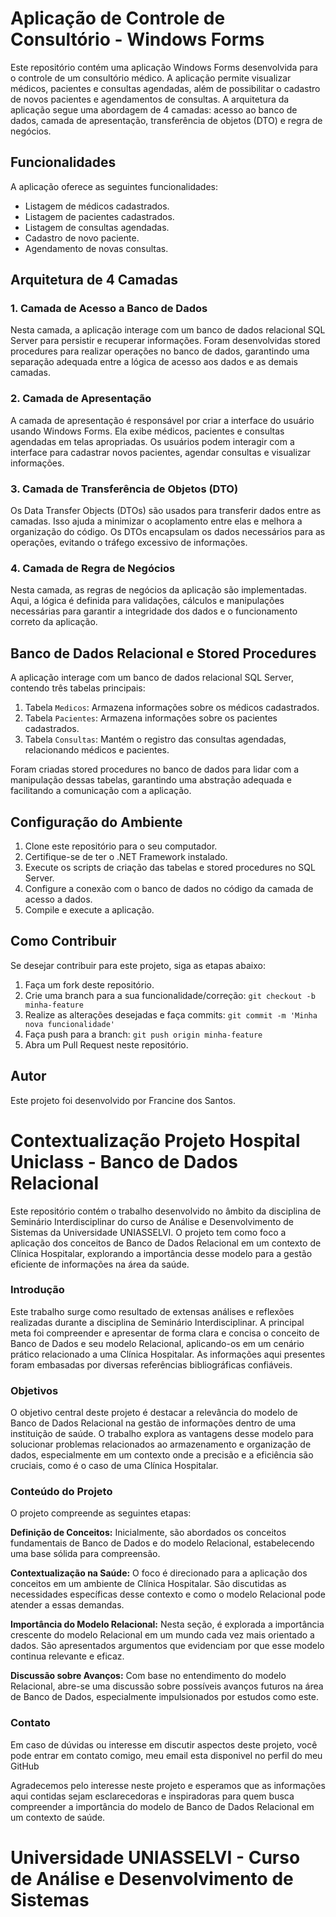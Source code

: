 

# Aplicação de Controle de Consultório - Windows Forms 

Este repositório contém uma aplicação Windows Forms desenvolvida para o controle de um consultório médico. A aplicação permite visualizar médicos, pacientes e consultas agendadas, além de possibilitar o cadastro de novos pacientes e agendamentos de consultas. A arquitetura da aplicação segue uma abordagem de 4 camadas: acesso ao banco de dados, camada de apresentação, transferência de objetos (DTO) e regra de negócios.

## Funcionalidades

A aplicação oferece as seguintes funcionalidades:

- Listagem de médicos cadastrados.
- Listagem de pacientes cadastrados.
- Listagem de consultas agendadas.
- Cadastro de novo paciente.
- Agendamento de novas consultas.

## Arquitetura de 4 Camadas

### 1. Camada de Acesso a Banco de Dados

Nesta camada, a aplicação interage com um banco de dados relacional SQL Server para persistir e recuperar informações. Foram desenvolvidas stored procedures para realizar operações no banco de dados, garantindo uma separação adequada entre a lógica de acesso aos dados e as demais camadas.

### 2. Camada de Apresentação

A camada de apresentação é responsável por criar a interface do usuário usando Windows Forms. Ela exibe médicos, pacientes e consultas agendadas em telas apropriadas. Os usuários podem interagir com a interface para cadastrar novos pacientes, agendar consultas e visualizar informações.

### 3. Camada de Transferência de Objetos (DTO)

Os Data Transfer Objects (DTOs) são usados para transferir dados entre as camadas. Isso ajuda a minimizar o acoplamento entre elas e melhora a organização do código. Os DTOs encapsulam os dados necessários para as operações, evitando o tráfego excessivo de informações.

### 4. Camada de Regra de Negócios

Nesta camada, as regras de negócios da aplicação são implementadas. Aqui, a lógica é definida para validações, cálculos e manipulações necessárias para garantir a integridade dos dados e o funcionamento correto da aplicação.

## Banco de Dados Relacional e Stored Procedures

A aplicação interage com um banco de dados relacional SQL Server, contendo três tabelas principais:

1. Tabela `Medicos`: Armazena informações sobre os médicos cadastrados.
2. Tabela `Pacientes`: Armazena informações sobre os pacientes cadastrados.
3. Tabela `Consultas`: Mantém o registro das consultas agendadas, relacionando médicos e pacientes.

Foram criadas stored procedures no banco de dados para lidar com a manipulação dessas tabelas, garantindo uma abstração adequada e facilitando a comunicação com a aplicação.

## Configuração do Ambiente

1. Clone este repositório para o seu computador.
2. Certifique-se de ter o .NET Framework instalado.
3. Execute os scripts de criação das tabelas e stored procedures no SQL Server.
4. Configure a conexão com o banco de dados no código da camada de acesso a dados.
5. Compile e execute a aplicação.

## Como Contribuir

Se desejar contribuir para este projeto, siga as etapas abaixo:

1. Faça um fork deste repositório.
2. Crie uma branch para a sua funcionalidade/correção: `git checkout -b minha-feature`
3. Realize as alterações desejadas e faça commits: `git commit -m 'Minha nova funcionalidade'`
4. Faça push para a branch: `git push origin minha-feature`
5. Abra um Pull Request neste repositório.

## Autor

Este projeto foi desenvolvido por Francine dos Santos.







<h1>Contextualização Projeto Hospital Uniclass - Banco de Dados Relacional</h1>

<p>Este repositório contém o trabalho desenvolvido no âmbito da disciplina de Seminário Interdisciplinar do curso de Análise e Desenvolvimento de Sistemas da Universidade UNIASSELVI. O projeto tem como foco a aplicação dos conceitos de Banco de Dados Relacional em um contexto de Clínica Hospitalar, explorando a importância desse modelo para a gestão eficiente de informações na área da saúde.
</p>

<h3>Introdução</h3>
<p>Este trabalho surge como resultado de extensas análises e reflexões realizadas durante a disciplina de Seminário Interdisciplinar. A principal meta foi compreender e apresentar de forma clara e concisa o conceito de Banco de Dados e seu modelo Relacional, aplicando-os em um cenário prático relacionado a uma Clínica Hospitalar. As informações aqui presentes foram embasadas por diversas referências bibliográficas confiáveis.</p>


<h3>Objetivos</h3>


O objetivo central deste projeto é destacar a relevância do modelo de Banco de Dados Relacional na gestão de informações dentro de uma instituição de saúde. O trabalho explora as vantagens desse modelo para solucionar problemas relacionados ao armazenamento e organização de dados, especialmente em um contexto onde a precisão e a eficiência são cruciais, como é o caso de uma Clínica Hospitalar.

<h3>Conteúdo do Projeto</h3>
<p>O projeto compreende as seguintes etapas:

<strong>Definição de Conceitos:</strong> Inicialmente, são abordados os conceitos fundamentais de Banco de Dados e do modelo Relacional, estabelecendo uma base sólida para compreensão.

<strong>Contextualização na Saúde:</strong> O foco é direcionado para a aplicação dos conceitos em um ambiente de Clínica Hospitalar. São discutidas as necessidades específicas desse contexto e como o modelo Relacional pode atender a essas demandas.

<strong>Importância do Modelo Relacional:</strong> Nesta seção, é explorada a importância crescente do modelo Relacional em um mundo cada vez mais orientado a dados. São apresentados argumentos que evidenciam por que esse modelo continua relevante e eficaz.

<strong>Discussão sobre Avanços:</strong> Com base no entendimento do modelo Relacional, abre-se uma discussão sobre possíveis avanços futuros na área de Banco de Dados, especialmente impulsionados por estudos como este.</p>


<h3>Contato</h3>
<p>Em caso de dúvidas ou interesse em discutir aspectos deste projeto, você pode entrar em contato comigo, meu email esta disponivel no perfil do meu GitHub

Agradecemos pelo interesse neste projeto e esperamos que as informações aqui contidas sejam esclarecedoras e inspiradoras para quem busca compreender a importância do modelo de Banco de Dados Relacional em um contexto de saúde.</p>


<h1>Universidade UNIASSELVI - Curso de Análise e Desenvolvimento de Sistemas</h1>

